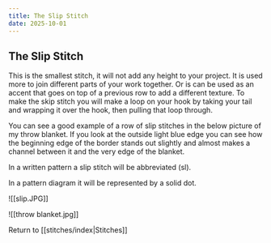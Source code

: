 ```yaml
---
title: The Slip Stitch
date: 2025-10-01
---
```


## The Slip Stitch
This is the smallest stitch, it will not add any height to your project. It is used more to join different parts of your work together. Or is can be used as an accent that goes on top of a previous row to add a different texture. To make the skip stitch you will make a loop on your hook by taking your tail and wrapping it over the hook, then pulling that loop through. 

You can see a good example of a row of slip stitches in the below picture of my throw blanket. If you look at the outside light blue edge you can see how the beginning edge of the border stands out slightly and almost makes a channel between it and the very edge of the blanket. 

In a written pattern a slip stitch will be abbreviated (sl).

In a pattern diagram it will be represented by a solid dot.

![[slip.JPG]]

![[throw blanket.jpg]]

Return to [[stitches/index|Stitches]]
